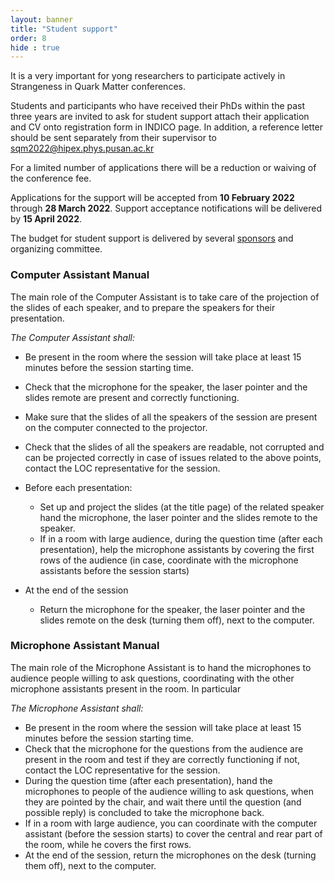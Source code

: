 ```yaml
---
layout: banner
title: "Student support"
order: 8
hide : true
---
```


It is a very important for yong researchers to participate actively in Strangeness in Quark Matter conferences. 

Students and participants who have received their PhDs within the past three years are invited to ask for student support attach their application and CV onto registration form in INDICO page. In addition, a reference letter should be sent separately from their supervisor to [sqm2022@hipex.phys.pusan.ac.kr](mailto:sqm2022@hipex.phys.pusan.ac.kr)

For a limited number of applications there will be a reduction or waiving of the conference fee.

Applications for the support will be accepted from **10 February 2022** through **28 March 2022**. Support acceptance notifications will be delivered by **15 April 2022**.

The budget for student support is delivered by several [sponsors](/pages/sponsors/) and organizing committee.

### Computer Assistant Manual

The main role of the Computer Assistant is to take care of the projection of the slides of each speaker, and to prepare the speakers for their presentation.

*The Computer Assistant shall:*

- Be present in the room where the session will take place at least 15 minutes before the session starting time.
- Check that the microphone for the speaker, the laser pointer and the slides remote are present and correctly functioning.
- Make sure that the slides of all the speakers of the session are present on the computer connected to the projector.
- Check that the slides of all the speakers are readable, not corrupted and can be projected correctly in case of issues related to the above points, contact the LOC representative for the session.

- Before each presentation:
  - Set up and project the slides (at the title page) of the related speaker hand the microphone, the laser pointer and the slides remote to the speaker.
  - If in a room with large audience, during the question time (after each presentation), help the microphone assistants by covering the first rows of the audience (in case, coordinate with the microphone assistants before the session starts)
- At the end of the session
  - Return the microphone for the speaker, the laser pointer and the slides remote on the desk (turning them off), next to the computer.

### Microphone Assistant Manual

The main role of the Microphone Assistant is to hand the microphones to audience people willing to ask questions, coordinating with the other microphone assistants present in the room. In particular

*The Microphone Assistant shall:*

- Be present in the room where the session will take place at least 15 minutes before the session starting time.
- Check that the microphone for the questions from the audience are present in the room and test if they are correctly functioning if not, contact the LOC representative for the session.
- During the question time (after each presentation), hand the microphones to people of the audience willing to ask questions, when they are pointed by the chair, and wait there until the question (and possible reply) is concluded to take the microphone back.
- If in a room with large audience, you can coordinate with the computer assistant (before the session starts) to cover the central and rear part of the room, while he covers the first rows.
- At the end of the session, return the microphones on the desk (turning them off), next to the computer.